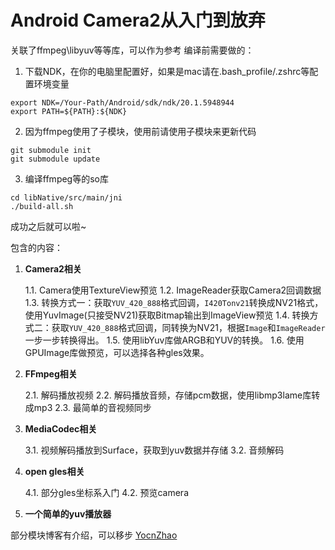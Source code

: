# Android Camera2从入门到放弃

关联了ffmpeg\libyuv等等库，可以作为参考
编译前需要做的：

1. 下载NDK，在你的电脑里配置好，如果是mac请在.bash_profile/.zshrc等配置环境变量
```shell script
export NDK=/Your-Path/Android/sdk/ndk/20.1.5948944
export PATH=${PATH}:${NDK}
```

2. 因为ffmpeg使用了子模块，使用前请使用子模块来更新代码
```shell script
git submodule init
git submodule update
```

3. 编译ffmpeg等的so库
```shell script
cd libNative/src/main/jni
./build-all.sh
```

成功之后就可以啦~

包含的内容：
1. **Camera2相关**

	1.1. Camera使用TextureView预览
	1.2. ImageReader获取Camera2回调数据
	1.3. 转换方式一：获取`YUV_420_888`格式回调，`I420Tonv21`转换成NV21格式，使用YuvImage(只接受NV21)获取Bitmap输出到ImageView预览
	1.4. 转换方式二：获取`YUV_420_888`格式回调，同转换为NV21，根据`Image`和`ImageReader`一步一步转换得出。
	1.5. 使用libYuv库做ARGB和YUV的转换。
	1.6. 使用GPUImage库做预览，可以选择各种gles效果。

2. **FFmpeg相关**

	2.1. 解码播放视频
	2.2. 解码播放音频，存储pcm数据，使用libmp3lame库转成mp3
	2.3. 最简单的音视频同步

3. **MediaCodec相关**

	3.1. 视频解码播放到Surface，获取到yuv数据并存储
	3.2. 音频解码

4. **open gles相关**

	4.1. 部分gles坐标系入门
	4.2. 预览camera

5. **一个简单的yuv播放器**


部分模块博客有介绍，可以移步 [YocnZhao](https://www.jianshu.com/u/96cd25086c38)
